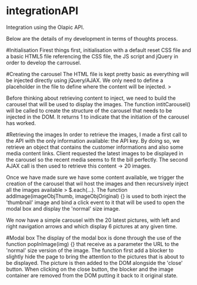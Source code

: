 # integrationAPI
Integration using the Olapic API.

Below are the details of my development in terms of thoughts process.

#Initialisation
Firest things first, initialisation with a default reset CSS file and a basic HTML5 file referencing the CSS file, the JS script and jQuery in order to develop the carrousel.

#Creating the carousel
The HTML file is kept pretty basic as everything will be injected directly using jQuery/AJAX. We only need to define a placeholder in the file to define where the content will be injected. > <div id="carousel_container"></div>

Before thinking about retrieving content to inject, we need to build the carousel that will be used to display the images.
The function intitCarousel() will be called to create the structure of the carousel that needs to be injected in the DOM.
It returns 1 to indicate that the initiation of the carousel has worked.

#Retrieving the images
In order to retrieve the images, I made a first call to the API with the only information available: the API key.
By doing so, we retrieve an object that contains the customer informations and also some media content links.
Client requested the latest images to be displayed in the carousel so the recent media seems to fit the bill perfectly.
The second AJAX call is then used to retrieve this content -> 20 images.

Once we have made sure we have some content available, we trigger the creation of the carousel that wil host the images and then recursively inject all the images available > $.each(...).
The function addImage(imageObjThumb, imageObjOriginal) {} is used to both inject the 'thumbnail' image and bind a click event to it that will be used to open the modal box and display the 'normal' size image.

We now have a simple carousel with the 20 latest pictures, with left and right navigation arrows and which display 6 pictures at any given time.

#Modal box
The display of the modal box is done through the use of the function popInImage(img) {} that receive as a parameter the URL to the 'normal' size version of the image. The function first add a blocker to slightly hide the page to bring the attention to the pictures that is about to be displayed. The picture is then added to the DOM alongside the 'close' button. When clicking on the close button, the blocker and the image container are removed from the DOM putting it back to it original state.
